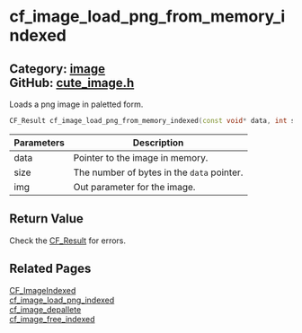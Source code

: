 [//]: # (This file is automatically generated by Cute Framework's docs parser.)
[//]: # (Do not edit this file by hand!)
[//]: # (See: https://github.com/RandyGaul/cute_framework/blob/master/samples/docs_parser.cpp)
[](../header.md ':include')

# cf_image_load_png_from_memory_indexed

Category: [image](/api_reference?id=image)  
GitHub: [cute_image.h](https://github.com/RandyGaul/cute_framework/blob/master/include/cute_image.h)  
---

Loads a png image in paletted form.

```cpp
CF_Result cf_image_load_png_from_memory_indexed(const void* data, int size, CF_ImageIndexed* img);
```

Parameters | Description
--- | ---
data | Pointer to the image in memory.
size | The number of bytes in the `data` pointer.
img | Out parameter for the image.

## Return Value

Check the [CF_Result](/utility/cf_result.md) for errors.

## Related Pages

[CF_ImageIndexed](/image/cf_imageindexed.md)  
[cf_image_load_png_indexed](/image/cf_image_load_png_indexed.md)  
[cf_image_depallete](/image/cf_image_depallete.md)  
[cf_image_free_indexed](/image/cf_image_free_indexed.md)  

